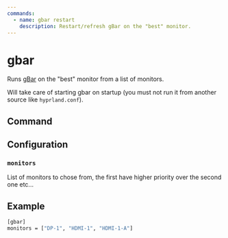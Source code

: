 ```yaml
---
commands:
  - name: gbar restart
    description: Restart/refresh gBar on the "best" monitor.
---
```


# gbar

Runs [gBar](https://github.com/scorpion-26/gBar) on the "best" monitor from a list of monitors.

Will take care of starting gbar on startup (you must not run it from another source like `hyprland.conf`).

## Command

<CommandList :commands="$frontmatter.commands" />


## Configuration


### `monitors`

List of monitors to chose from, the first have higher priority over the second one etc...


## Example

```sh
[gbar]
monitors = ["DP-1", "HDMI-1", "HDMI-1-A"]
```
